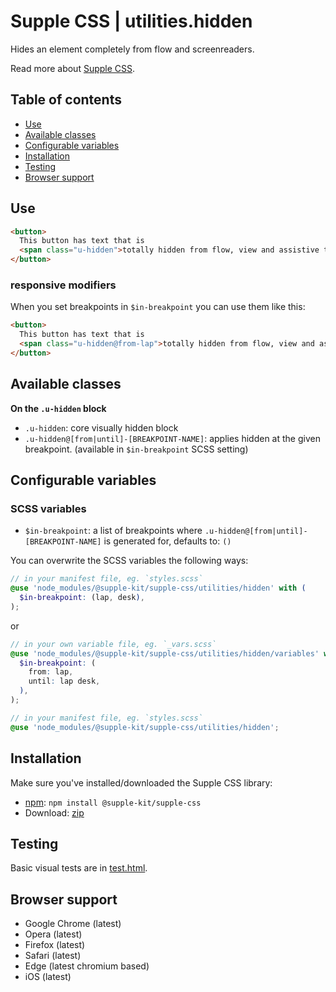 # Supple CSS | utilities.hidden

Hides an element completely from flow and screenreaders.

Read more about [Supple CSS](https://github.com/supple-css/supple).

## Table of contents

* [Use](#use)
* [Available classes](#available-classes)
* [Configurable variables](#configurable-variables)
* [Installation](#installation)
* [Testing](#testing)
* [Browser support](#browser-support)

## Use

```html
<button>
  This button has text that is
  <span class="u-hidden">totally hidden from flow, view and assistive technology</span>
</button>
```

### responsive modifiers
When you set breakpoints in `$in-breakpoint` you can use them like this:

```html
<button>
  This button has text that is
  <span class="u-hidden@from-lap">totally hidden from flow, view and assistive technology</span>
</button>
```

## Available classes

**On the `.u-hidden` block**

* `.u-hidden`: core visually hidden block
* `.u-hidden@[from|until]-[BREAKPOINT-NAME]`: applies hidden at the given breakpoint. (available in `$in-breakpoint` SCSS setting)

## Configurable variables

### SCSS variables

* `$in-breakpoint`: a list of breakpoints where `.u-hidden@[from|until]-[BREAKPOINT-NAME]` is generated for, defaults to: `()`

You can overwrite the SCSS variables the following ways:

```scss
// in your manifest file, eg. `styles.scss`
@use 'node_modules/@supple-kit/supple-css/utilities/hidden' with (
  $in-breakpoint: (lap, desk),
);
```
or
```scss
// in your own variable file, eg. `_vars.scss`
@use 'node_modules/@supple-kit/supple-css/utilities/hidden/variables' with (
  $in-breakpoint: (
    from: lap,
    until: lap desk,
  ),
);

// in your manifest file, eg. `styles.scss`
@use 'node_modules/@supple-kit/supple-css/utilities/hidden';
```


## Installation
Make sure you've installed/downloaded the Supple CSS library:

* [npm](https://www.npmjs.com/package/@supple-kit/supple-css): `npm install @supple-kit/supple-css`
* Download: [zip](https://github.com/supple-kit/supple-css/releases/latest)


## Testing
Basic visual tests are in [test.html](./test.html).


## Browser support

* Google Chrome (latest)
* Opera (latest)
* Firefox (latest)
* Safari (latest)
* Edge (latest chromium based)
* iOS (latest)
